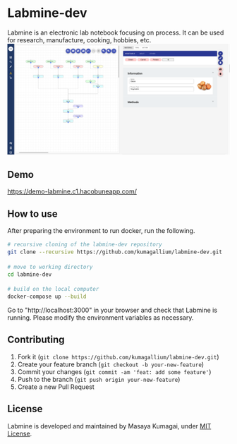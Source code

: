 # Labmine-dev
Labmine is an electronic lab notebook focusing on process.
It can be used for research, manufacture, cooking, hobbies, etc.
<img width="1180" alt="vpd-image" src="doc/images/Curry_Process.png">

## Demo 
https://demo-labmine.c1.hacobuneapp.com/

## How to use
After preparing the environment to run docker, run the following.
```sh
# recursive cloning of the labmine-dev repository
git clone --recursive https://github.com/kumagallium/labmine-dev.git

# move to working directory
cd labmine-dev

# build on the local computer
docker-compose up --build
```
Go to "http://localhost:3000" in your browser and check that Labmine is running.
Please modify the environment variables as necessary.

## Contributing
1. Fork it (`git clone https://github.com/kumagallium/labmine-dev.git`)
2. Create your feature branch (`git checkout -b your-new-feature`)
3. Commit your changes (`git commit -am 'feat: add some feature'`)
4. Push to the branch (`git push origin your-new-feature`)
5. Create a new Pull Request

## License
Labmine is developed and maintained by Masaya Kumagai, under [MIT License](LICENSE).